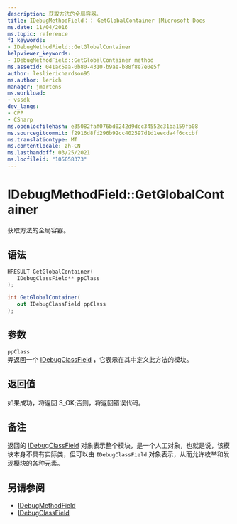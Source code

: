 ```yaml
---
description: 获取方法的全局容器。
title: IDebugMethodField：： GetGlobalContainer |Microsoft Docs
ms.date: 11/04/2016
ms.topic: reference
f1_keywords:
- IDebugMethodField::GetGlobalContainer
helpviewer_keywords:
- IDebugMethodField::GetGlobalContainer method
ms.assetid: 041ac5aa-0b80-4310-b9ae-b88f8e7e0e5f
author: leslierichardson95
ms.author: lerich
manager: jmartens
ms.workload:
- vssdk
dev_langs:
- CPP
- CSharp
ms.openlocfilehash: e35082faf076bd0242d9dcc34552c31ba159fb08
ms.sourcegitcommit: f2916d8fd296b92cc402597d1d1eecda4f6cccbf
ms.translationtype: MT
ms.contentlocale: zh-CN
ms.lasthandoff: 03/25/2021
ms.locfileid: "105058373"
---
```

# <a name="idebugmethodfieldgetglobalcontainer"></a>IDebugMethodField::GetGlobalContainer
获取方法的全局容器。

## <a name="syntax"></a>语法

```cpp
HRESULT GetGlobalContainer(
   IDebugClassField** ppClass
);
```

```csharp
int GetGlobalContainer(
   out IDebugClassField ppClass
);
```

## <a name="parameters"></a>参数
`ppClass`\
弄返回一个 [IDebugClassField](../../../extensibility/debugger/reference/idebugclassfield.md) ，它表示在其中定义此方法的模块。

## <a name="return-value"></a>返回值
 如果成功，将返回 S_OK;否则，将返回错误代码。

## <a name="remarks"></a>备注
 返回的 [IDebugClassField](../../../extensibility/debugger/reference/idebugclassfield.md) 对象表示整个模块，是一个人工对象，也就是说，该模块本身不具有实际类，但可以由 `IDebugClassField` 对象表示，从而允许枚举和发现模块的各种元素。

## <a name="see-also"></a>另请参阅
- [IDebugMethodField](../../../extensibility/debugger/reference/idebugmethodfield.md)
- [IDebugClassField](../../../extensibility/debugger/reference/idebugclassfield.md)
